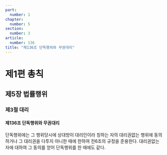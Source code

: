 ```yaml
---
part:
  number: 1
chapter:
  number: 5
section:
  number: 3
article:
  number: 136
title: "제136조 단독행위와 무권대리"
---
```


# 제1편 총칙

## 제5장 법률행위

### 제3절 대리

#### 제136조 단독행위와 무권대리

단독행위에는 그 행위당시에 상대방이 대리인이라 칭하는 자의 대리권없는 행위에 동의하거나 그 대리권을 다투지 아니한 때에 한하여 전6조의 규정을 준용한다. 대리권없는 자에 대하여 그 동의를 얻어 단독행위를 한 때에도 같다.
